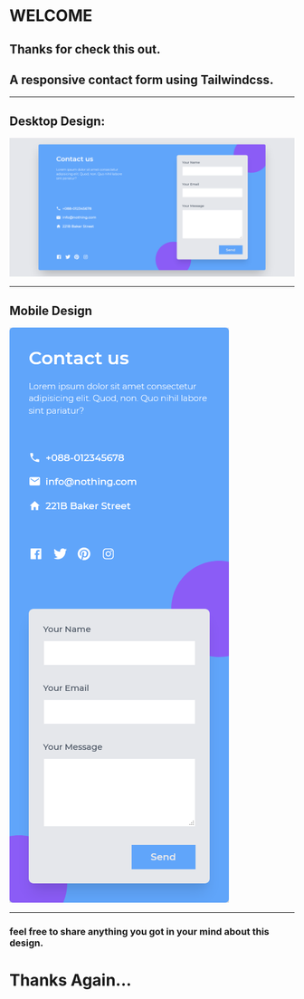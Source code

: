 # WELCOME
## Thanks for check this out.

## A responsive contact form using **Tailwindcss**.
___
## Desktop Design:
![Desktop Design](./design/desktop.png)
___
## Mobile Design
![Mobile Design](./design/mobile.png)
___
### feel free to share anything you got in your mind about this design.
# Thanks Again...